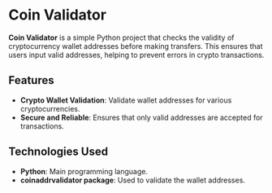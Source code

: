# Coin Validator

**Coin Validator** is a simple Python project that checks the validity of cryptocurrency wallet addresses before making transfers. This ensures that users input valid addresses, helping to prevent errors in crypto transactions.

## Features

- **Crypto Wallet Validation**: Validate wallet addresses for various cryptocurrencies.
- **Secure and Reliable**: Ensures that only valid addresses are accepted for transactions.

## Technologies Used

- **Python**: Main programming language.
- **coinaddrvalidator package**: Used to validate the wallet addresses.
